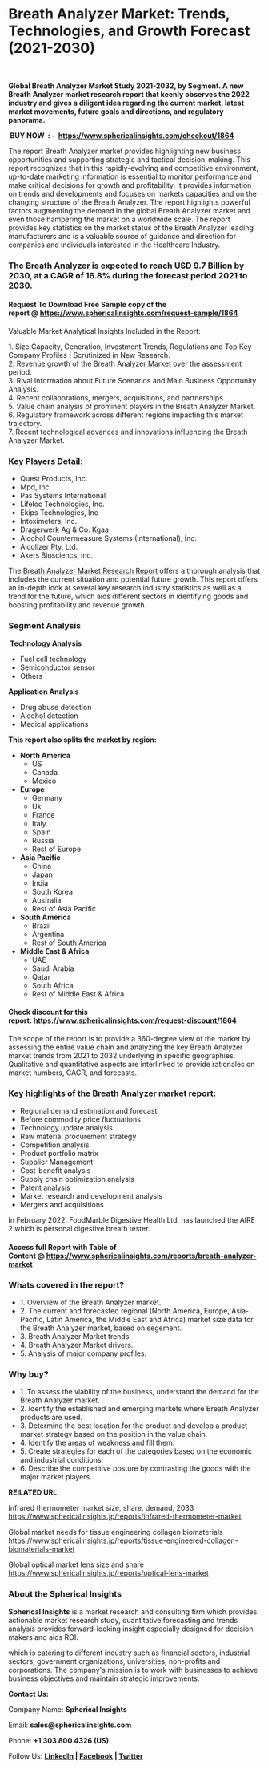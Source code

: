 <h1>Breath Analyzer Market: Trends, Technologies, and Growth Forecast (2021-2030)</h1>
<p>&nbsp;</p>
<p><strong>Global Breath Analyzer Market Study 2021-2032, by Segment. A new Breath Analyzer market research report that keenly observes the 2022 industry and gives a diligent idea regarding the current market, latest market movements, future goals and directions, and regulatory panorama.</strong></p>
<p><strong>&nbsp;BUY NOW&nbsp; : -&nbsp;&nbsp;<a href="https://www.sphericalinsights.com/checkout/1864" target="_blank" rel="noopener">https://www.sphericalinsights.com/checkout/1864</a></strong></p>
<p>The report Breath Analyzer market provides highlighting new business opportunities and supporting strategic and tactical decision-making. This report recognizes that in this rapidly-evolving and competitive environment, up-to-date marketing information is essential to monitor performance and make critical decisions for growth and profitability. It provides information on trends and developments and focuses on markets capacities and on the changing structure of the Breath Analyzer. The report highlights powerful factors augmenting the demand in the global Breath Analyzer market and even those hampering the market on a worldwide scale. The report provides key statistics on the market status of the Breath Analyzer leading manufacturers and is a valuable source of guidance and direction for companies and individuals interested in the Healthcare Industry.</p>
<h3>The Breath Analyzer is expected to reach USD 9.7 Billion by 2030, at a CAGR of 16.8% during the forecast period 2021 to 2030.</h3>
<h4>Request To Download Free Sample copy of the report&nbsp;@&nbsp;<a href="https://www.sphericalinsights.com/request-sample/1864" target="_blank" rel="noopener">https://www.sphericalinsights.com/request-sample/1864</a></h4>
<p>Valuable Market Analytical Insights Included in the Report:</p>
<p>1. Size Capacity, Generation, Investment Trends, Regulations and Top Key Company Profiles | Scrutinized in New Research.<br />2. Revenue growth of the Breath Analyzer Market over the assessment period.<br />3. Rival Information about Future Scenarios and Main Business Opportunity Analysis.<br />4. Recent collaborations, mergers, acquisitions, and partnerships.<br />5. Value chain analysis of prominent players in the Breath Analyzer Market.<br />6. Regulatory framework across different regions impacting this market trajectory.<br />7. Recent technological advances and innovations influencing the Breath Analyzer Market.</p>
<h3><strong>Key Players Detail:</strong></h3>
<ul>
<li>Quest Products, Inc.</li>
<li>Mpd, Inc.</li>
<li>Pas Systems International</li>
<li>Lifeloc Technologies, Inc.</li>
<li>Ekips Technologies, Inc</li>
<li>Intoximeters, Inc.</li>
<li>Dragerwerk Ag &amp; Co. Kgaa</li>
<li>Alcohol Countermeasure Systems (International), Inc.</li>
<li>Alcolizer Pty. Ltd.</li>
<li>Akers Biosciencs, inc.</li>
</ul>
<p>The&nbsp;<a href="https://www.sphericalinsights.com/reports/breath-analyzer-market" target="_blank" rel="noopener">Breath Analyzer Market Research Report</a>&nbsp;offers a thorough analysis that includes the current situation and potential future growth. This report offers an in-depth look at several key research industry statistics as well as a trend for the future, which aids different sectors in identifying goods and boosting profitability and revenue growth.</p>
<h3><strong>Segment Analysis</strong></h3>
<p><strong>&nbsp;Technology Analysis</strong></p>
<ul>
<li>Fuel cell technology</li>
<li>Semiconductor sensor</li>
<li>Others</li>
</ul>
<p><strong>Application Analysis</strong></p>
<ul>
<li>Drug abuse detection</li>
<li>Alcohol detection</li>
<li>Medical applications</li>
</ul>
<p><strong>This report also splits the market by region:</strong></p>
<ul>
<li><strong>North America</strong>
<ul>
<li>US</li>
<li>Canada</li>
<li>Mexico</li>
</ul>
</li>
<li><strong>Europe</strong>
<ul>
<li>Germany</li>
<li>Uk</li>
<li>France</li>
<li>Italy</li>
<li>Spain</li>
<li>Russia</li>
<li>Rest of Europe</li>
</ul>
</li>
<li><strong>Asia Pacific</strong>
<ul>
<li>China</li>
<li>Japan</li>
<li>India</li>
<li>South Korea</li>
<li>Australia</li>
<li>Rest of Asia Pacific</li>
</ul>
</li>
<li><strong>South America</strong>
<ul>
<li>Brazil</li>
<li>Argentina</li>
<li>Rest of South America</li>
</ul>
</li>
<li><strong>Middle East &amp; Africa</strong>
<ul>
<li>UAE</li>
<li>Saudi Arabia</li>
<li>Qatar</li>
<li>South Africa</li>
<li>Rest of Middle East &amp; Africa</li>
</ul>
</li>
</ul>
<h4>Check discount for this report:&nbsp;<a href="https://www.sphericalinsights.com/request-discount/1864" target="_blank" rel="noopener">https://www.sphericalinsights.com/request-discount/1864</a></h4>
<p>The scope of the report is to provide a 360-degree view of the market by assessing the entire value chain and analyzing the key Breath Analyzer market trends from 2021 to 2032 underlying in specific geographies. Qualitative and quantitative aspects are interlinked to provide rationales on market numbers, CAGR, and forecasts.</p>
<h3><strong>Key highlights of the Breath Analyzer market report:</strong></h3>
<ul>
<li>Regional demand estimation and forecast</li>
<li>Before commodity price fluctuations</li>
<li>Technology update analysis</li>
<li>Raw material procurement strategy</li>
<li>Competition analysis</li>
<li>Product portfolio matrix</li>
<li>Supplier Management</li>
<li>Cost-benefit analysis</li>
<li>Supply chain optimization analysis</li>
<li>Patent analysis</li>
<li>Market research and development analysis</li>
<li>Mergers and acquisitions</li>
</ul>
<p>In February 2022, FoodMarble Digestive Health Ltd. has launched the AIRE 2 which is personal digestive breath tester.</p>
<h4>Access full Report with Table of Content&nbsp;@&nbsp;<a href="https://www.sphericalinsights.com/reports/breath-analyzer-market" target="_blank" rel="noopener">https://www.sphericalinsights.com/reports/breath-analyzer-market</a>&nbsp;</h4>
<h3><strong>Whats covered in the report?</strong></h3>
<ul>
<li>1. Overview of the Breath Analyzer market.</li>
<li>2. The current and forecasted regional (North America, Europe, Asia-Pacific, Latin America, the Middle East and Africa) market size data for the Breath Analyzer market, based on segement.</li>
<li>3. Breath Analyzer Market trends.</li>
<li>4. Breath Analyzer Market drivers.</li>
<li>5. Analysis of major company profiles.</li>
</ul>
<h3><strong>Why buy?</strong></h3>
<ul>
<li>1. To assess the viability of the business, understand the demand for the Breath Analyzer market.</li>
<li>2. Identify the established and emerging markets where Breath Analyzer products are used.</li>
<li>3. Determine the best location for the product and develop a product market strategy based on the position in the value chain.</li>
<li>4. Identify the areas of weakness and fill them.</li>
<li>5. Create strategies for each of the categories based on the economic and industrial conditions.</li>
<li>6. Describe the competitive posture by contrasting the goods with the major market players.</li>
</ul>
<p><strong>RElLATED URL&nbsp;</strong></p>
<p>Infrared thermometer market size, share, demand, 2033<br /><a href="https://www.sphericalinsights.jp/reports/infrared-thermometer-market" rel="nofollow">https://www.sphericalinsights.jp/reports/infrared-thermometer-market</a>&nbsp;</p>
<p>Global market needs for tissue engineering collagen biomaterials<br /><a href="https://www.sphericalinsights.jp/reports/tissue-engineered-collagen-biomaterials-market" rel="nofollow">https://www.sphericalinsights.jp/reports/tissue-engineered-collagen-biomaterials-market</a>&nbsp;</p>
<p>Global optical market lens size and share<br /><a href="https://www.sphericalinsights.jp/reports/optical-lens-market" rel="nofollow">https://www.sphericalinsights.jp/reports/optical-lens-market</a>&nbsp;</p>
<h3><strong>About the Spherical Insights</strong></h3>
<p><strong>Spherical Insights</strong>&nbsp;is a market research and consulting firm which provides actionable market research study, quantitative forecasting and trends analysis provides forward-looking insight especially designed for decision makers and aids ROI.</p>
<p>which is catering to different industry such as financial sectors, industrial sectors, government organizations, universities, non-profits and corporations. The company's mission is to work with businesses to achieve business objectives and maintain strategic improvements.</p>
<p><strong>Contact Us:</strong></p>
<p>Company Name:&nbsp;<strong>Spherical Insights</strong></p>
<p>Email:&nbsp;<strong>sales@sphericalinsights.com</strong></p>
<p>Phone:&nbsp;<strong>+1 303 800 4326 (US)</strong></p>
<p>Follow Us:&nbsp;<strong><a href="https://www.linkedin.com/company/spherical-insight/" rel="nofollow"><u>LinkedIn</u></a>&nbsp;|&nbsp;<a href="https://www.facebook.com/sphericalinsights22" rel="nofollow"><u>Facebook</u></a>&nbsp;|&nbsp;<a href="https://twitter.com/SInsights_US" rel="nofollow"><u>Twitter</u></a></strong></p>

